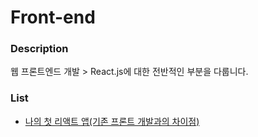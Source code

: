 # Front-end
### Description
웹 프론트엔드 개발 > React.js에 대한 전반적인 부분을 다룹니다.

### List
- [나의 첫 리액트 앱(기존 프론트 개발과의 차이점)](./나의%20첫%20리액트%20앱(기존%20프론트%20개발과의%20차이점).md)

